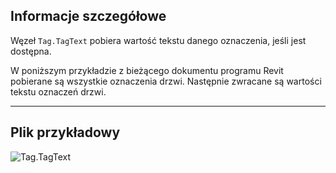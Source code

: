 ## Informacje szczegółowe
Węzeł `Tag.TagText` pobiera wartość tekstu danego oznaczenia, jeśli jest dostępna.

W poniższym przykładzie z bieżącego dokumentu programu Revit pobierane są wszystkie oznaczenia drzwi. Następnie zwracane są wartości tekstu oznaczeń drzwi.
___
## Plik przykładowy

![Tag.TagText](./Revit.Elements.Tag.TagText_img.jpg)
